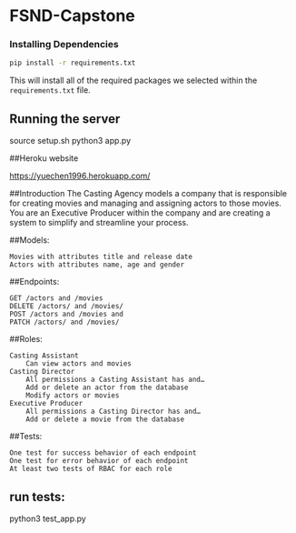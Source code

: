 # FSND-Capstone


### Installing Dependencies

```bash
pip install -r requirements.txt
```

This will install all of the required packages we selected within the `requirements.txt` file.


## Running the server

source setup.sh
python3 app.py

##Heroku website

https://yuechen1996.herokuapp.com/

##Introduction
The Casting Agency models a company that is responsible for creating movies and managing and assigning actors to those movies. You are an Executive Producer within the company and are creating a system to simplify and streamline your process. 

##Models:

    Movies with attributes title and release date
    Actors with attributes name, age and gender

##Endpoints:

    GET /actors and /movies
    DELETE /actors/ and /movies/
    POST /actors and /movies and
    PATCH /actors/ and /movies/

##Roles:

    Casting Assistant
        Can view actors and movies
    Casting Director
        All permissions a Casting Assistant has and…
        Add or delete an actor from the database
        Modify actors or movies
    Executive Producer
        All permissions a Casting Director has and…
        Add or delete a movie from the database

##Tests:

    One test for success behavior of each endpoint
    One test for error behavior of each endpoint
    At least two tests of RBAC for each role
    
## run tests:
python3 test_app.py


